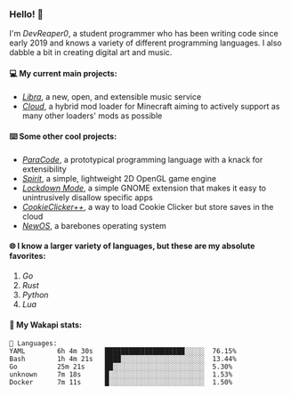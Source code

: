 ### Hello! 👋

I'm _DevReaper0_, a student programmer who has been writing code since early 2019 and knows a variety of different programming languages. I also dabble a bit in creating digital art and music.

#### 💻 My current main projects:

-   _[Libra](https://github.com/LibraMusic)_, a new, open, and extensible music service
-   _[Cloud](https://github.com/CloudLoaderMC/CloudLoader)_, a hybrid mod loader for Minecraft aiming to actively support as many other loaders' mods as possible

#### ⌨️ Some other cool projects:

-   _[ParaCode](https://github.com/ParaCodeLang/ParaCode)_, a prototypical programming language with a knack for extensibility
-   _[Spirit](https://gitlab.com/DevReaper0/SpiritEngine)_, a simple, lightweight 2D OpenGL game engine
-   _[Lockdown Mode](https://github.com/DevReaper0/GNOME-LockdownMode)_, a simple GNOME extension that makes it easy to unintrusively disallow specific apps
-   _[CookieClicker++](https://github.com/DevReaper0/CookieClickerPlusPlus)_, a way to load Cookie Clicker but store saves in the cloud
-   _[NewOS](https://github.com/DevReaper0/NewOS)_, a barebones operating system

#### 🌐 I know a larger variety of languages, but these are my absolute favorites:

1. _Go_
2. _Rust_
3. _Python_
4. _Lua_

#### 📡 My Wakapi stats:

```text
💾 Languages:
YAML        6h 4m 30s   ████████████████████░░░░░  76.15%
Bash        1h 4m 21s   ████░░░░░░░░░░░░░░░░░░░░░  13.44%
Go          25m 21s     ██░░░░░░░░░░░░░░░░░░░░░░░  5.30%
unknown     7m 18s      █░░░░░░░░░░░░░░░░░░░░░░░░  1.53%
Docker      7m 11s      █░░░░░░░░░░░░░░░░░░░░░░░░  1.50%
```
